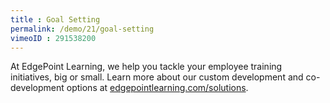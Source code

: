```yaml
---
title : Goal Setting
permalink: /demo/21/goal-setting
vimeoID : 291538200
---
```

At EdgePoint Learning, we help you tackle your employee training initiatives, big or small. Learn more about our custom development and co-development options at [edgepointlearning.com/solutions](/solutions/).
